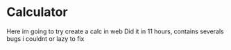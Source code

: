 # Calculator

Here im going to try create a calc in web
Did it in 11 hours, contains severals bugs i couldnt or lazy to fix
